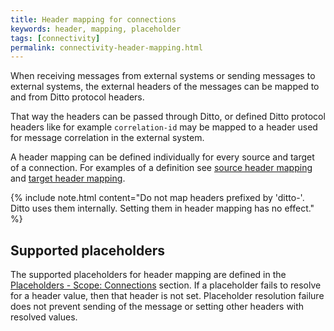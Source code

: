 ```yaml
---
title: Header mapping for connections
keywords: header, mapping, placeholder
tags: [connectivity]
permalink: connectivity-header-mapping.html
---
```


When receiving messages from external systems or sending messages to external systems, the external headers of the 
messages can be mapped to and from Ditto protocol headers.

That way the headers can be passed through Ditto, or defined Ditto protocol headers like for example `correlation-id` may be 
mapped to a header used for message correlation in the external system.

A header mapping can be defined individually for every source and target of a connection. For examples of a definition 
see [source header mapping](basic-connections.html#source-header-mapping) 
and [target header mapping](basic-connections.html#target-header-mapping).

{% include note.html content="Do not map headers prefixed by 'ditto-'. Ditto uses them internally. Setting them in header mapping has no effect." %}

## Supported placeholders

The supported placeholders for header mapping are defined in the 
[Placeholders - Scope: Connections](basic-placeholders.html#scope-connections) section.
If a placeholder fails to resolve for a header value, then that header is not set. Placeholder resolution failure
does not prevent sending of the message or setting other headers with resolved values.
